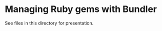 Managing Ruby gems with Bundler
===============================

See files in this directory for presentation.

